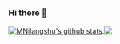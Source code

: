 ### Hi there 👋

<a href="https://github.com/monster8d">
  <img align="center" src="https://github-readme-stats.vercel.app/api?username=monster8d&show_icons=true&include_all_commits=true&theme=radical" alt="MNilangshu's github stats" />
</a>
<a href="https://github.com/monster8d">
  <img align="center" src="https://github-readme-stats.vercel.app/api/top-langs/?username=monster8d&layout=compact&theme=radical" />
</a>
